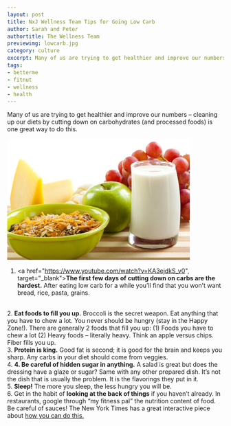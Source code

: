 ```yaml
---
layout: post
title: NxJ Wellness Team Tips for Going Low Carb
author: Sarah and Peter
authortitle: The Wellness Team
previewimg: lowcarb.jpg
category: culture
excerpt: Many of us are trying to get healthier and improve our numbers – cleaning up our diets by cutting down on carbohydrates (and processed foods) is one great way to do this.
tags:
- betterme
- fitnut
- wellness
- health
---
```


Many of us are trying to get healthier and improve our numbers – cleaning up our diets by cutting down on carbohydrates (and processed foods) is one great way to do this.

![A Healthy Meal](/images/lowcarb.jpg)

1.	<a href="https://www.youtube.com/watch?v=KA3ejdkS_v0", target="_blank"><b>The first few days of cutting down on carbs are the hardest.</b></a> After eating low carb for a while you’ll find that you won’t want bread, rice, pasta, grains.
<br>
2.	<b>Eat foods to fill you up.</b> Broccoli is the secret weapon. Eat anything that you have to chew a lot. You never should be hungry (stay in the Happy Zone!). There are generally 2 foods that fill you up: (1) Foods you have to chew a lot (2) Heavy foods – literally heavy. Think an apple versus chips. Fiber fills you up.
<br>
3.	<b>Protein is king.</b> Good fat is second; it is good for the brain and keeps you sharp. Any carbs in your diet should come from veggies.
<br>
4.	<b>4.	Be careful of hidden sugar in anything.</b> A salad is great but does the dressing have a glaze or sugar? Same with any other prepared dish. It’s not the dish that is usually the problem. It is the flavorings they put in it.
<br>
5.	<b>Sleep!</b> The more you sleep, the less hungry you will be.
<br>
6.	Get in the habit of <b>looking at the back of things</b> if you haven’t already. In restaurants, google through “my fitness pal” the nutrition content of food. Be careful of sauces!  The New York Times has a great interactive piece about <a href="http://www.nytimes.com/interactive/2015/04/27/upshot/How-to-Eat-Healthy-Meals-at-Restaurants.html", target="_blank">how you can do this.</a>
<br>
